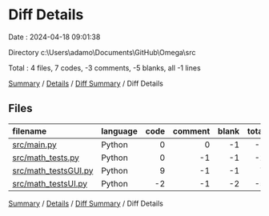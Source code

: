# Diff Details

Date : 2024-04-18 09:01:38

Directory c:\\Users\\adamo\\Documents\\GitHub\\Omega\\src

Total : 4 files,  7 codes, -3 comments, -5 blanks, all -1 lines

[Summary](results.md) / [Details](details.md) / [Diff Summary](diff.md) / Diff Details

## Files
| filename | language | code | comment | blank | total |
| :--- | :--- | ---: | ---: | ---: | ---: |
| [src/main.py](/src/main.py) | Python | 0 | 0 | -1 | -1 |
| [src/math_tests.py](/src/math_tests.py) | Python | 0 | -1 | -1 | -2 |
| [src/math_testsGUI.py](/src/math_testsGUI.py) | Python | 9 | -1 | -1 | 7 |
| [src/math_testsUI.py](/src/math_testsUI.py) | Python | -2 | -1 | -2 | -5 |

[Summary](results.md) / [Details](details.md) / [Diff Summary](diff.md) / Diff Details